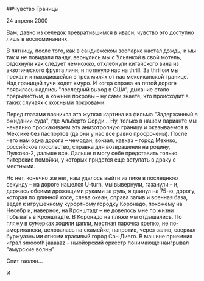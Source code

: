 ##Чувство Границы

24 апреля 2000

Вам, давно из селедок превратившимся в иваси, чувство это доступно лишь в воспоминаниях.

В пятницу, после того, как в сандиежском зоопарке настал дождь, и мы так и не повидали панду, вернулись мы с Ульянкой в свой мотель, отдохнули как следует немножко, отхлебнули китайского вина из экзотического фрукта личи, и потянуло нас на thrill. За thrillом мы поехали к находившейся в трех милях от нас мексиканской границе. Над границей тучи ходят хмуро. И когда справа на пятой дороге появилась надпись "последний выход в США", дыхание стало прерывистым, а кожные покровы – ну сами знаете, что происходит в таких случаях с кожными покровами.

Перед глазами возникла эта жуткая картина из фильма "Задержанный в ожидании суда", где Альберто Сорди... Ну, только в нашем варианте мы нечаянно проскакиваем эту анизотропную границу и оказываемся в Мексике без паспортов (да они у нас все равно просрочены). После чего нам одна дорога – чемодан, вокзал, кавказ – город Мехико, российское посольство, справка для возвращения на родину, Пулково-2, дальше все. Дальше я могу себе представить только питерские помойки, у которых придется еще вступать в драку с местными.

Но нет, конечно же нет, нам удалось выйти из пике в последнюю секунду – на дороге нашелся U-turn, мы вывернули, газанули – и, держась обеими дрожащими руками за руль, я двинул на 75-ю, дорогу, которая по длинной косе, слева океан, справа залив и военная база, ведет к игрушечному курортному городку Коронадо, похожему на Несебр и, наверное, на Кронштадт – не довелось мне по жизни побывать в Кронштадте. В Коронадо на пляже мы отдышались. По пляжу в сумерках ходили цапли, местная парочка крепко, не по-американски, целовалась на скамейке; напротив, через залив, сверкал буржуазными огнями красивый город Сан Диего. В машине приемник играл smoooth jaaaazz – ньюйорский оркестр понимающе наигрывал "амурские волны".

Спит гаолян...

И
